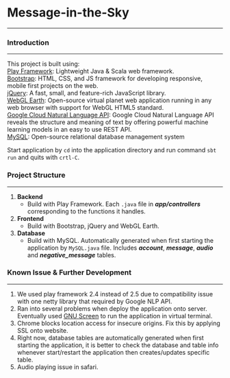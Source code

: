 # Message-in-the-Sky
***

### Introduction
***
This project is built using:<br />
[Play Framework](https://www.playframework.com/): Lightweight Java & Scala web framework.<br />
[Bootstrap](http://getbootstrap.com/): HTML, CSS, and JS framework for developing responsive, mobile first projects on the web.<br />
[jQuery](https://jquery.com/): A fast, small, and feature-rich JavaScript library.<br />
[WebGL Earth](https://github.com/webglearth/webglearth2): Open-source virtual planet web application running in any web browser with support for WebGL HTML5 standard.<br />
[Google Cloud Natural Language API](https://cloud.google.com/natural-language/): Google Cloud Natural Language API reveals the structure and meaning of text by offering powerful machine learning models in an easy to use REST API. <br />
[MySQL](https://www.mysql.com/): Open-source relational database management system<br />

Start application by `cd` into the application directory and run command `sbt run` and quits with `crtl-C`.

### Project Structure
***

1. **Backend**
    - Build with Play Framework. Each `.java` file in ***app/controllers*** corresponding to the functions it handles.
2. **Frontend**
    - Build with Bootstrap, jQuery and WebGL Earth.
3. **Database**
    - Build with MySQL. Automatically generated when first starting the application by `MySQL.java` file. Includes ***account***, ***message***, ***audio*** and ***negative_message*** tables.

### Known Issue & Further Development
***
1. We used play framework 2.4 instead of 2.5 due to compatibility issue with one netty library that required by Google NLP API.
2. Ran into several problems when deploy the application onto server. Eventually used [GNU Screen](https://www.gnu.org/software/screen/) to run the application in virtual terminal.
3. Chrome blocks location access for insecure origins. Fix this by applying SSL onto website.
4. Right now, database tables are automatically generated when first starting the application, it is better to check the database and table info whenever start/restart the application then creates/updates specific table.
5. Audio playing issue in safari.
